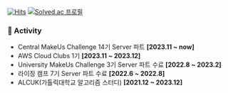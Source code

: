 [![Hits](https://hits.seeyoufarm.com/api/count/incr/badge.svg?url=https%3A%2F%2Fgithub.com%2Fsimhani1%2Fhit-counter&count_bg=%238DBCDD&title_bg=%23555555&icon=github.svg&icon_color=%23E7E7E7&title=hits&edge_flat=false)](https://hits.seeyoufarm.com)
[![Solved.ac 프로필](http://mazassumnida.wtf/api/mini/generate_badge?boj=simhani1)](https://solved.ac/simhani1)

### 🚀 Activity
- Central MakeUs Challenge 14기 Server 파트 **[2023.11 ~ now]**
- AWS Cloud Clubs 1기 **[2023.11 ~ 2023.12]**
- University MakeUs Challenge 3기 Server 파트 수료 **[2022.8 ~ 2023.2]**
- 라이징 캠프 7기 Server 파트 수료 **[2022.6 ~ 2022.8]**
- ALCUK(가톨릭대학교 알고리즘 스터디) **[2021.12 ~ 2023.12]**
